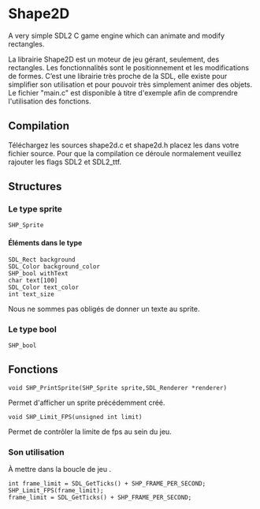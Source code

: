 # Shape2D
A very simple SDL2 C game engine which can animate and modify rectangles.

La librairie Shape2D est un moteur de jeu gérant, seulement, des rectangles. Les fonctionnalités sont le positionnement et les modifications de formes. C’est une librairie très proche de la SDL, elle existe pour simplifier son utilisation et pour pouvoir très simplement animer des objets. Le fichier "main.c" est disponible à titre d'exemple afin de comprendre l'utilisation des fonctions.

## Compilation

Téléchargez les sources shape2d.c et shape2d.h placez les dans votre fichier source. Pour que la compilation ce déroule normalement veuillez rajouter les flags SDL2 et SDL2_ttf. 

## Structures

### Le type sprite
```
SHP_Sprite
```
#### Éléments dans le type

```
SDL_Rect background
SDL_Color background_color
SHP_bool withText
char text[100]
SDL_Color text_color
int text_size
```

Nous ne sommes pas obligés de donner un texte au sprite.

### Le type bool

```
SHP_bool
```


## Fonctions 

```
void SHP_PrintSprite(SHP_Sprite sprite,SDL_Renderer *renderer)
```

Permet d'afficher un sprite précédemment créé.

```
void SHP_Limit_FPS(unsigned int limit)
```

Permet de contrôler la limite de fps au sein du jeu.

### Son utilisation

À mettre dans la boucle de jeu .

```
int frame_limit = SDL_GetTicks() + SHP_FRAME_PER_SECOND;
SHP_Limit_FPS(frame_limit);
frame_limit = SDL_GetTicks() + SHP_FRAME_PER_SECOND;
```
